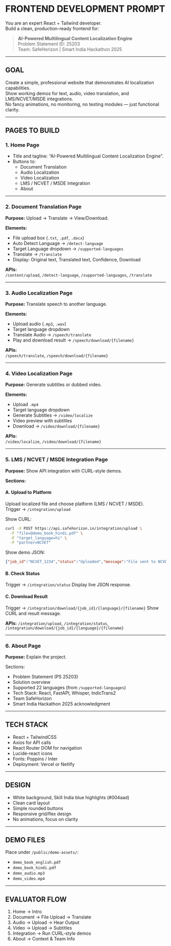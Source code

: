 # FRONTEND DEVELOPMENT PROMPT

You are an expert React + Tailwind developer.  
Build a clean, production-ready frontend for:

> **AI-Powered Multilingual Content Localization Engine**  
> Problem Statement ID: 25203  
> Team: SafeHorizon | Smart India Hackathon 2025  

---

## GOAL
Create a simple, professional website that demonstrates AI localization capabilities.  
Show working demos for text, audio, video translation, and LMS/NCVET/MSDE integrations.  
No fancy animations, no monitoring, no testing modules — just functional clarity.

---

## PAGES TO BUILD

### 1. Home Page
- Title and tagline: “AI-Powered Multilingual Content Localization Engine”.
- Buttons to:
  - Document Translation
  - Audio Localization
  - Video Localization
  - LMS / NCVET / MSDE Integration
  - About

---

### 2. Document Translation Page
**Purpose:** Upload → Translate → View/Download.

**Elements:**
- File upload box (`.txt`, `.pdf`, `.docx`)
- Auto Detect Language → `/detect-language`
- Target Language dropdown → `/supported-languages`
- Translate → `/translate`
- Display: Original text, Translated text, Confidence, Download

**APIs:**  
`/content/upload`, `/detect-language`, `/supported-languages`, `/translate`

---

### 3. Audio Localization Page
**Purpose:** Translate speech to another language.

**Elements:**
- Upload audio (`.mp3`, `.wav`)
- Target language dropdown
- Translate Audio → `/speech/translate`
- Play and download result → `/speech/download/{filename}`

**APIs:**  
`/speech/translate`, `/speech/download/{filename}`

---

### 4. Video Localization Page
**Purpose:** Generate subtitles or dubbed video.

**Elements:**
- Upload `.mp4`
- Target language dropdown
- Generate Subtitles → `/video/localize`
- Video preview with subtitles
- Download → `/video/download/{filename}`

**APIs:**  
`/video/localize`, `/video/download/{filename}`

---

### 5. LMS / NCVET / MSDE Integration Page
**Purpose:** Show API integration with CURL-style demos.

**Sections:**

#### A. Upload to Platform
Upload localized file and choose platform (LMS / NCVET / MSDE).  
Trigger → `/integration/upload`

Show CURL:
```bash
curl -X POST https://api.safehorizon.in/integration/upload \
  -F "file=@demo_book_hindi.pdf" \
  -F "target_language=hi" \
  -F "partner=NCVET"
````

Show demo JSON:

```json
{"job_id":"NCVET_1234","status":"Uploaded","message":"File sent to NCVET."}
```

#### B. Check Status

Trigger → `/integration/status`
Display live JSON response.

#### C. Download Result

Trigger → `/integration/download/{job_id}/{language}/{filename}`
Show CURL and result message.

**APIs:**
`/integration/upload`, `/integration/status`, `/integration/download/{job_id}/{language}/{filename}`

---

### 6. About Page

**Purpose:** Explain the project.

Sections:

* Problem Statement (PS 25203)
* Solution overview
* Supported 22 languages (from `/supported-languages`)
* Tech Stack: React, FastAPI, Whisper, IndicTrans2
* Team SafeHorizon
* Smart India Hackathon 2025 acknowledgment

---

## TECH STACK

* React + TailwindCSS
* Axios for API calls
* React Router DOM for navigation
* Lucide-react icons
* Fonts: Poppins / Inter
* Deployment: Vercel or Netlify

---

## DESIGN

* White background, Skill India blue highlights (#004aad)
* Clean card layout
* Simple rounded buttons
* Responsive grid/flex design
* No animations, focus on clarity

---

## DEMO FILES

Place under `/public/demo-assets/`:

* `demo_book_english.pdf`
* `demo_book_hindi.pdf`
* `demo_audio.mp3`
* `demo_video.mp4`

---

## EVALUATOR FLOW

1. Home → Intro
2. Document → File Upload → Translate
3. Audio → Upload → Hear Output
4. Video → Upload → Subtitles
5. Integration → Run CURL-style demos
6. About → Context & Team Info